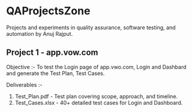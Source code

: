 # QAProjectsZone
Projects and experiments in quality assurance, software testing, and automation by Anuj Rajput.

## Project 1 - app.vow.com
Objective :- To test the Login page of app.vwo.com, Login and Dashbard and generate the Test Plan, Test Cases.

Deliverables :-
1. Test_Plan.pdf - Test plan covering scope, approach, and timeline.
2. Test_Cases.xlsx - 40+ detailed test cases for Login and Dashboard.
